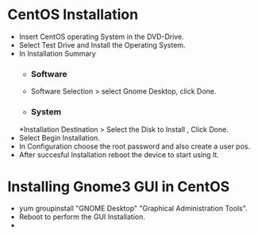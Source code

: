 # CentOS Installation<br/>
* Insert CentOS operating System in the DVD-Drive.<br />
* Select Test Drive and Install the Operating System.<br />
* In Installation Summary<br/>
  * ### Software
   * Software Selection > select Gnome Desktop,  click Done.
  * ### System
   *Installation Destination > Select the Disk to Install , Click Done.
* Select Begin Installation.
* In Configuration choose the root password and also create a user pos.<br />
* After succesful Installation reboot the device to start using It.<br />

# Installing Gnome3 GUI in CentOS
* yum groupinstall "GNOME Desktop" "Graphical Administration Tools".
* Reboot to perform the GUI Installation.
* 
